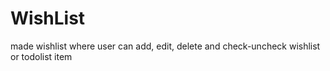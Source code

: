 # WishList
made wishlist where user can add, edit, delete and check-uncheck wishlist or todolist item
